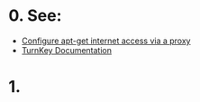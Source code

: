 # 0. See:
- [Configure apt-get internet access via a proxy ](https://www.turnkeylinux.org/docs/config-apt-get-proxy)
- [TurnKey Documentation](https://www.turnkeylinux.org/docs)

# 1. 
